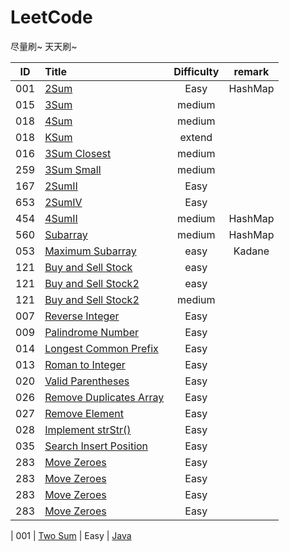 # LeetCode

尽量刷~ 天天刷~

| ID   | Title                                    | Difficulty |                 remark                   |   
| ---- | :--------------------------------------- | :--------: | :--------------------------------------: | 
| 001  | [2Sum](/problems/001-2Sum.md)            |    Easy    |   HashMap
| 015  | [3Sum](/problems/015-3Sum.md)            |    medium  | 
| 018  | [4Sum](/problems/018-4Sum.md)            |    medium  | 
| 018  | [KSum](/problems/018-KSum_extend.md)     |    extend  | 
| 016  | [3Sum Closest](/problems/016-3SumClosest.md)                  |    medium  | 
| 259  | [3Sum Small](/problems/259-3SumSmaller.md)|    medium  | 
| 167  | [2SumII](/problems/167-2SumArray.md)      |    Easy    | 
| 653  | [2SumIV](/problems/653-2SumBST.md)        |    Easy    | 
| 454  | [4SumII](/problems/454-4SumII.md)         |    medium  |  HashMap
| 560  | [Subarray](/problems/560-Subarray.md)     |    medium  |  HashMap
| 053  | [Maximum Subarray](/problems/121-Stock.md)     |    easy  |  Kadane
| 121  | [Buy and Sell Stock](/problems/121-Stock.md)     |    easy  | 
| 121  | [Buy and Sell Stock2](/problems/121-Stock.md)     |    easy  | 
| 121  | [Buy and Sell Stock2](/problems/121-Stock.md)     |    medium  |  
| 007  | [Reverse Integer](/problems/007-Reverse_Integer.md)            |    Easy    |   
| 009  | [Palindrome Number](/problems/009-Palindrome_Number.md)           |    Easy    |   
| 014  | [Longest Common Prefix](/problems/014-Longest_Common_Prefix.md)            |    Easy    |   
| 013  | [Roman to Integer](/problems/013-Roman2Integer.md)            |    Easy    |   
| 020  | [Valid Parentheses](/problems/020-Valid_Parentheses.md)            |    Easy    | 
| 026  | [Remove Duplicates Array](/problems/026-Duplicates_Array.md)            |    Easy    | 
| 027  | [Remove Element](/problems/027-Remove_Element.md)            |    Easy    | 
| 028  | [Implement strStr()](/problems/028-Implement_strStr().md)            |    Easy    | 
| 035  | [Search Insert Position](/problems/035-Insert_Position.md)            |    Easy    | 
| 283  | [Move Zeroes](/problems/283-Move_Zeroes.md)            |    Easy    | 
| 283  | [Move Zeroes](/problems/283-Move_Zeroes.md)            |    Easy    | 
| 283  | [Move Zeroes](/problems/283-Move_Zeroes.md)            |    Easy    | 
| 283  | [Move Zeroes](/problems/283-Move_Zeroes.md)            |    Easy    | 

| 001  | [Two Sum](https://leetcode.com/problems/two-sum/) |    Easy    | [Java](https://github.com/) 
